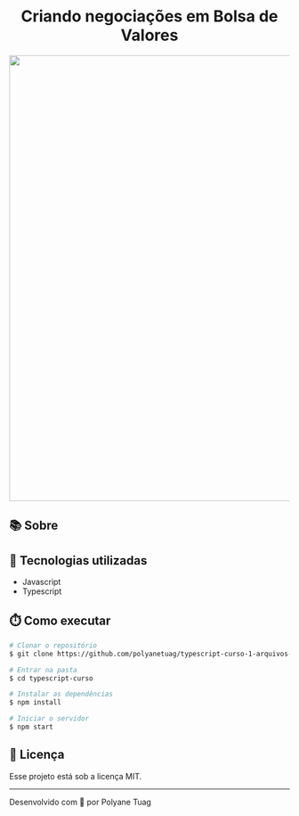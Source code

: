<div align="center" justify-content="space-between">
  <h1>Criando negociações em Bolsa de Valores</h1>
</div>

<div align="center">
    <img width= '800' src="" /> 
</div>

## 📚 Sobre

## 🚀 Tecnologias utilizadas
- Javascript
- Typescript

## ⏱️ Como executar

```bash
# Clonar o repositório
$ git clone https://github.com/polyanetuag/typescript-curso-1-arquivos-iniciais.git

# Entrar na pasta
$ cd typescript-curso

# Instalar as dependências
$ npm install

# Iniciar o servidor
$ npm start
```

## 📝 Licença

Esse projeto está sob a licença MIT.

---

Desenvolvido com 💜 por Polyane Tuag
